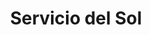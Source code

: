 ---
title: "Servicio del Sol"
url: /ciudad-autonoma-de-buenos-aires/servicio-del-sol/
shop: general
---